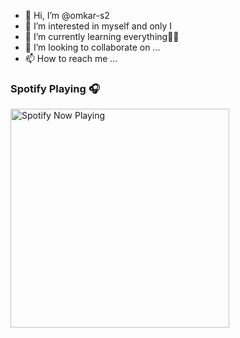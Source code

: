 - 👋 Hi, I’m @omkar-s2
- 👀 I’m interested in myself and only I
- 🌱 I’m currently learning everything🤣🤣
- 💞️ I’m looking to collaborate on ...
- 📫 How to reach me ...


### Spotify Playing 🎧
[<img src="https://omkar-spotify-now-playing.vercel.app/api/spotify-playing" alt="Spotify Now Playing" width="350" />](https://omkar-spotify-now-playing.vercel.app/api/spotify-playing)

<!---
omkar-s2/omkar-s2 is a ✨ special ✨ repository because its `README.md` (this file) appears on your GitHub profile.
You can click the Preview link to take a look at your changes.
--->
